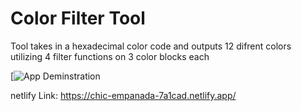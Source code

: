 <h1>Color Filter Tool</h1>

Tool takes in a hexadecimal color code and outputs 12 difrent colors utilizing 4 filter functions on 3 color blocks each

[![App Deminstration](https://www.youtube.com/watch?v=lWxg6_wKTew)

netlify Link: https://chic-empanada-7a1cad.netlify.app/

